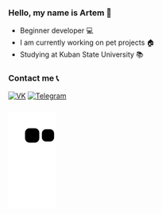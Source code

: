 ### Hello, my name is Artem 👋 

- Beginner developer 💻
- I am currently working on pet projects 🏠
- Studying at Kuban State University 📚

<!-- ![Profile Views](https://komarev.com/ghpvc/?username=your-github-antisedativ&color=blue&style=flat&label=Visitors) -->

### Contact me 📞

[![VK](https://img.shields.io/badge/-VK-blue?style=flat-square&logo=VK)](https://vk.com/arrr_r) 
[![Telegram](https://img.shields.io/badge/-Telegram-b1c5e2?style=flat-square&logo=Telegram)](https://t.me/antisedative)

### 
![snake gif](https://github.com/antisedativ/antisedativ/blob/output/github-contribution-grid-snake.svg)


